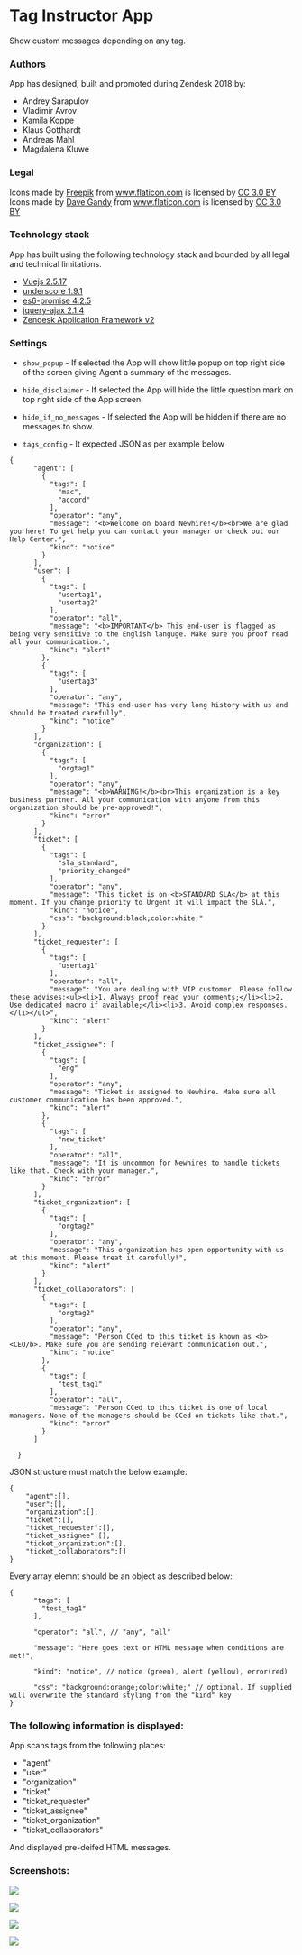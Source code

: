 # Tag Instructor App

Show custom messages depending on any tag.

### Authors

App has designed, built and promoted during Zendesk 2018 by:

- Andrey Sarapulov
- Vladimir Avrov
- Kamila Koppe
- Klaus Gotthardt
- Andreas Mahl
- Magdalena Kluwe

### Legal

<div>Icons made by <a href="http://www.freepik.com" title="Freepik">Freepik</a> from <a href="https://www.flaticon.com/" title="Flaticon">www.flaticon.com</a> is licensed by <a href="http://creativecommons.org/licenses/by/3.0/" title="Creative Commons BY 3.0" target="_blank">CC 3.0 BY</a></div>

<div>Icons made by <a href="https://www.flaticon.com/authors/dave-gandy" title="Dave Gandy">Dave Gandy</a> from <a href="https://www.flaticon.com/" title="Flaticon">www.flaticon.com</a> is licensed by <a href="http://creativecommons.org/licenses/by/3.0/" title="Creative Commons BY 3.0" target="_blank">CC 3.0 BY</a></div>

### Technology stack

App has built using the following technology stack and bounded by all legal and technical limitations.

- [Vuejs 2.5.17](https://vuejs.org/)
- [underscore 1.9.1](https://underscorejs.org)
- [es6-promise 4.2.5](https://www.npmjs.com/package/es6-promise)
- [jquery-ajax 2.1.4](https://api.jquery.com/category/ajax/)
- [Zendesk Application Framework v2](https://developer.zendesk.com/apps/docs/developer-guide/getting_started)

### Settings

- `show_popup` - If selected the App will show little popup on top right side of the screen giving Agent a summary of the messages.

- `hide_disclaimer` - If selected the App will hide the little question mark on top right side of the App screen.

- `hide_if_no_messages` - If selected the App will be hidden if there are no messages to show.

- `tags_config` - It expected JSON as per example below

```
{
	  "agent": [
	    {
	      "tags": [
	        "mac",
	        "accord"
	      ],
	      "operator": "any",
	      "message": "<b>Welcome on board Newhire!</b><br>We are glad you here! To get help you can contact your manager or check out our Help Center.",
	      "kind": "notice"
	    }
	  ],
	  "user": [
	    {
	      "tags": [
	        "usertag1",
	        "usertag2"
	      ],
	      "operator": "all",
	      "message": "<b>IMPORTANT</b> This end-user is flagged as being very sensitive to the English languge. Make sure you proof read all your communication.",
	      "kind": "alert"
	    },
	    {
	      "tags": [
	        "usertag3"
	      ],
	      "operator": "any",
	      "message": "This end-user has very long history with us and should be treated carefully",
	      "kind": "notice"
	    }
	  ],
	  "organization": [
	    {
	      "tags": [
	        "orgtag1"
	      ],
	      "operator": "any",
	      "message": "<b>WARNING!</b><br>This organization is a key business partner. All your communication with anyone from this organization should be pre-approved!",
	      "kind": "error"
	    }
	  ],
	  "ticket": [
	    {
	      "tags": [
	        "sla_standard",
	        "priority_changed"
	      ],
	      "operator": "any",
	      "message": "This ticket is on <b>STANDARD SLA</b> at this moment. If you change priority to Urgent it will impact the SLA.",
	      "kind": "notice",
	      "css": "background:black;color:white;"
	    }
	  ],
	  "ticket_requester": [
	    {
	      "tags": [
	        "usertag1"
	      ],
	      "operator": "all",
	      "message": "You are dealing with VIP customer. Please follow these advises:<ul><li>1. Always proof read your comments;</li><li>2. Use dedicated macro if available;</li><li>3. Avoid complex responses.</li></ul>",
	      "kind": "alert"
	    }
	  ],
	  "ticket_assignee": [
	    {
	      "tags": [
	        "eng"
	      ],
	      "operator": "any",
	      "message": "Ticket is assigned to Newhire. Make sure all customer communication has been approved.",
	      "kind": "alert"
	    },
	    {
	      "tags": [
	        "new_ticket"
	      ],
	      "operator": "all",
	      "message": "It is uncommon for Newhires to handle tickets like that. Check with your manager.",
	      "kind": "error"
	    }
	  ],
	  "ticket_organization": [
	    {
	      "tags": [
	        "orgtag2"
	      ],
	      "operator": "any",
	      "message": "This organization has open opportunity with us at this moment. Please treat it carefully!",
	      "kind": "alert"
	    }
	  ],
	  "ticket_collaborators": [
	    {
	      "tags": [
	        "orgtag2"
	      ],
	      "operator": "any",
	      "message": "Person CCed to this ticket is known as <b><CEO/b>. Make sure you are sending relevant communication out.",
	      "kind": "notice"
	    },
	    {
	      "tags": [
	        "test_tag1"
	      ],
	      "operator": "all",
	      "message": "Person CCed to this ticket is one of local managers. None of the managers should be CCed on tickets like that.",
	      "kind": "error"
	    }
	  ]
	  
  }
```

JSON structure must match the below example:

```
{
	"agent":[],
	"user":[],
	"organization":[],
	"ticket":[],
	"ticket_requester":[],
	"ticket_assignee":[],
	"ticket_organization":[],
	"ticket_collaborators":[]
}
```

Every array elemnt should be an object as described below: 

```
{
      "tags": [
        "test_tag1"
      ],
      
      "operator": "all", // "any", "all"
      
      "message": "Here goes text or HTML message when conditions are met!",
      
      "kind": "notice", // notice (green), alert (yellow), error(red)
      
      "css": "background:orange;color:white;" // optional. If supplied will overwrite the standard styling from the "kind" key
}
```

### The following information is displayed:

App scans tags from the following places:

- "agent"
- "user"
- "organization"
- "ticket"
- "ticket_requester"
- "ticket_assignee"
- "ticket_organization"
- "ticket_collaborators"

And displayed pre-deifed HTML messages.

### Screenshots:

![](https://cl.ly/dce914f3c0a4/Image%202018-10-01%20at%204.49.53%20PM.png)

![](https://cl.ly/103f2a2cb8a3/Image%202018-10-01%20at%204.50.18%20PM.png)

![](https://cl.ly/a0dee440ba68/Image%202018-10-01%20at%204.50.42%20PM.png)

![](https://cl.ly/a234039a50e2/Image%202018-10-01%20at%205.48.22%20PM.png)
